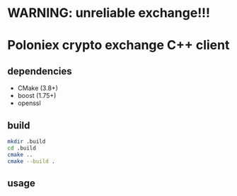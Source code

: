 # WARNING: unreliable exchange!!!
# Poloniex crypto exchange C++ client

## dependencies
- CMake (3.8+)
- boost (1.75+)
- openssl


## build
```bash
mkdir .build
cd .build
cmake ..
cmake --build .
```

## usage
